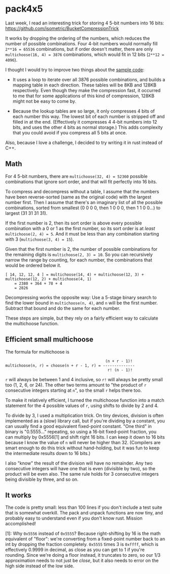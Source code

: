 # pack4x5

Last week, I read an interesting trick for storing 4 5-bit numbers into 16 bits: https://github.com/isometric/BucketCompressionTrick

It works by dropping the ordering of the numbers, which reduces the number of possible combinations. Four 4-bit numbers would normally fill `2**16 = 65536` combinations, but if order doesn't matter, there are only `multichoose(16, 4) = 3876` combinations, which would fit in 12 bits (`2**12 = 4096`).

I thought I would try to improve two things about the [sample code](https://github.com/isometric/BucketCompressionTrick/blob/master/main.cpp):

- It uses a loop to iterate over all 3876 possible combinations, and builds a mapping table in each direction. These tables will be 8KB and 128KB respectively. Even though they make the compression fast, it occurred to me that for some applications of this kind of compression, 128KB might not be easy to come by.

- Because the lookup tables are so large, it only compresses 4 bits of each number this way. The lowest bit of each number is stripped off and filled in at the end. (Effectively it compresses 4 4-bit numbers into 12 bits, and uses the other 4 bits as normal storage.) This adds complexity that you could avoid if you compress all 5 bits at once.

Also, because I love a challenge, I decided to try writing it in rust instead of C++.


## Math

For 4 5-bit numbers, there are `multichoose(32, 4) = 52360` possible combinations that ignore sort order, and that will fit perfectly into 16 bits.

To compress and decompress without a table, I assume that the numbers have been reverse-sorted (same as the original code) with the largest number first. Then I assume that there's an imaginary list of all the possible combinations, sorted from smallest (0 0 0 0, then 1 0 0 0, then 1 1 0 0...) to largest (31 31 31 31).

If the first number is 2, then its sort order is above every possible combination with a 0 or 1 as the first number, so its sort order is at _least_ `multichoose(2, 4) = 5`. And it must be less than any combination starting with 3 (`multichoose(3, 4) = 15`).

Given that the first number is 2, the number of possible combinations for the remaining digits is `multichoose(2, 3) = 10`. So you can recursively narrow the range by counting, for each number, the combinations that would be ordered below it.

```
[ 14, 12, 12, 4 ] = multichoose(14, 4) + multichoose(12, 3) + multichoose(12, 2) + multichoose(4, 1)
    = 2380 + 364 + 78 + 4
    = 2826
```

Decompressing works the opposite way: Use a 5-stage binary search to find the lower bound in `multichoose(n, 4)`, and `n` will be the first number. Subtract that bound and do the same for each number.

These steps are simple, but they rely on a fairly efficient way to calculate the multichoose function.


## Efficient small multichoose

The formula for multichoose is

```
                                            (n + r - 1)!
multichoose(n, r) = choose(n + r - 1, r) = --------------
                                             r! (n - 1)!
```

`r` will always be between 1 and 4 inclusive, so `r!` will always be pretty small too (1, 2, 6, or 24). The other two terms amount to "the product of `r` consecutive integers starting at `n`", so the small `r` helps there too.

To make it relatively efficient, I turned the multichoose function into a match statement for the 4 possible values of `r`, using shifts to divide by 2 and 4.

To divide by 3, I used a multiplication trick. On tiny devices, division is often implemented as a (slow) library call, but if you're dividing by a constant, you can usually find a good equivalent fixed-point constant. "One third" in binary is "0.5555..." repeating, so using a 16-bit fixed-point fraction, you can multiply by 0x5556[1] and shift right 16 bits. I can keep it down to 16 bits because I know the value of `n` will never be higher than 32. (Compilers are smart enough to do this trick without hand-holding, but it was fun to keep the intermediate results down to 16 bits.)

I also "know" the result of the division will have no remainder. Any two consecutive integers will have one that is even (divisible by two), so the product will be even also. The same rule holds for 3 consecutive integers being divisible by three, and so on.


## It works

The code is pretty small: less than 100 lines if you don't include a test suite that is somewhat overkill. The pack and unpack functions are now tiny, and probably easy to understand even if you don't know rust. Mission accomplished!


[1]: Why `0x5556` instead of `0x5555`? Because right-shifting by 16 is the math equivalent of "floor": we're converting from a fixed-point number back to an int by dropping the fraction completely. `0x5555` times 3 is `0xffff`, which is effectively 0.9999 in decimal, as close as you can get to 1 if you're rounding. Since we're doing a floor instead, it truncates to zero, so our 1/3 approximation needs to not just be *close*, but it also needs to error on the high side instead of the low side.
